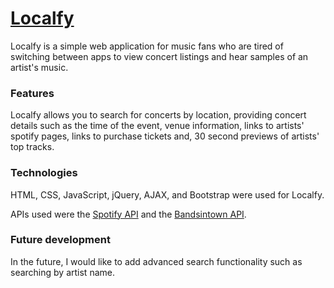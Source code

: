 # [Localfy](http://localfy.surge.sh)
Localfy is a simple web application for music fans who are tired of switching between apps to view concert listings and hear samples of an artist's music. 

### Features
Localfy allows you to search for concerts by location, providing concert details such as the time of the event, venue information, links to artists' spotify pages, links to purchase tickets and, 30 second previews of artists' top tracks.

### Technologies
HTML, CSS, JavaScript, jQuery, AJAX, and Bootstrap were used for Localfy.

APIs used were the [Spotify API](https://developer.spotify.com/web-api/) and the [Bandsintown API](http://www.bandsintown.com/api/overview).

### Future development
In the future, I would like to add advanced search functionality such as searching by artist name.
